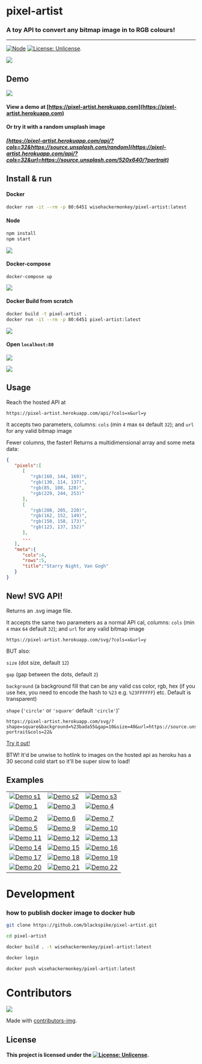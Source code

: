# pixel-artist

### A toy API to convert any bitmap image in to RGB colours!

---

[![Node](https://img.shields.io/badge/Javascript-Enabled-lightgreen.svg)](https://shields.io/) [![License: Unlicense](https://img.shields.io/badge/license-Unlicense-blue.svg)](http://unlicense.org/).

<img src="screenshots/cover_animation.gif" >

## Demo

<img src="screenshots/2021-02-08-22-44-12.png">

#### View a demo at [https://pixel-artist.herokuapp.com](https://pixel-artist.herokuapp.com)

#### Or try it with a random unsplash image

##### [https://pixel-artist.herokuapp.com/api/?cols=32&https://source.unsplash.com/random](https://pixel-artist.herokuapp.com/api/?cols=32&url=https://source.unsplash.com/520x640/?portrait)

## Install & run

#### Docker

```bash
docker run -it --rm -p 80:6451 wisehackermonkey/pixel-artist:latest
```

#### Node

```bash
npm install
npm start
```

<img src="screenshots/2021-02-08-22-54-08.png" >

#### Docker-compose

```
docker-compose up
```

![](screenshots/2021-02-08-22-50-04.png)

#### Docker Build from scratch

```bash
docker build -t pixel-artist .
docker run -it --rm -p 80:6451 pixel-artist:latest
```

<img src="screenshots/2021-02-08-22-52-16.png">

#### Open `localhost:80`

<img src="screenshots/2021-02-08-22-47-58.png" >

![](screenshots/2021-02-08-22-47-58.png)

## Usage

Reach the hosted API at

```
https://pixel-artist.herokuapp.com/api/?cols=x&url=y
```

It accepts two parameters, columns: `cols` (min `4` max `64` default `32`); and `url` for any valid bitmap image

Fewer columns, the faster! Returns a multidimensional array and some meta data:

```json
{
   "pixels":[
      [
         "rgb(160, 144, 169)",
         "rgb(130, 114, 137)",
         "rgb(85, 108, 128)",
         "rgb(229, 244, 253)"
      ],
      [
         "rgb(208, 205, 220)",
         "rgb(162, 152, 149)",
         "rgb(150, 158, 173)",
         "rgb(123, 137, 152)"
      ],
      ...
   ],
   "meta":{
      "cols":4,
      "rows":5,
      "title":"Starry Night, Van Gogh"
   }
}
```

## New! SVG API!

Returns an .svg image file.

It accepts the same two parameters as a normal API cal, columns: `cols` (min `4` max `64` default `32`); and `url` for any valid bitmap image

```
https://pixel-artist.herokuapp.com/svg/?cols=x&url=y
```

BUT also:

`size` (dot size, default `12`)

`gap` (gap between the dots, default `2`)

`background` (a background fill that can be any valid css color, rgb,
hex (if you use hex, you need to encode the hash to `%23` e.g.
`%23FFFFFF`) etc. Default is transparent)

`shape` (`'circle'` or `'square'` default `'circle'`)'

```
https://pixel-artist.herokuapp.com/svg/?shape=square&background=%23bada55&gap=10&size=40&url=https://source.unsplash.com/520x640/?portrait&cols=22&
```

[Try it out!](https://pixel-artist.herokuapp.com/svg/?shape=square&background=%23bada55&gap=10&size=40&url=https://source.unsplash.com/520x640/?portrait&cols=42)

BTW! It'd be unwise to hotlink to images on the hosted api as heroku has a 30 second cold start so it'll be super slow to load!

## Examples

|                                                                                     |                                                                                     |                                                                                     |
| ----------------------------------------------------------------------------------- | ----------------------------------------------------------------------------------- | ----------------------------------------------------------------------------------- |
| [![Demo s1](public/svgs/1.svg)](public/svgs/1.svg)                                  | [![Demo s2](public/svgs/2.svg)](public/svgs/2.svg)                                  | [![Demo s3](public/svgs/3.svg)](public/svgs/3.svg)                                  |
| [![Demo 1](public/screengrabs/thumbs/demo_1.png)](public/screengrabs/demo_1.png)    | [![Demo 3](public/screengrabs/thumbs/demo_3.png)](public/screengrabs/demo_3.png)    | [![Demo 4](public/screengrabs/thumbs/demo_4.png)](public/screengrabs/demo_4.png)    |
|                                                                                     |
| [![Demo 2](public/screengrabs/thumbs/demo_2.png)](public/screengrabs/demo_2.png)    | [![Demo 6](public/screengrabs/thumbs/demo_6.png)](public/screengrabs/demo_6.png)    | [![Demo 7](public/screengrabs/thumbs/demo_7.png)](public/screengrabs/demo_7.png)    |
| [![Demo 5](public/screengrabs/thumbs/demo_5.png)](public/screengrabs/demo_5.png)    | [![Demo 9](public/screengrabs/thumbs/demo_9.png)](public/screengrabs/demo_9.png)    | [![Demo 10](public/screengrabs/thumbs/demo_10.png)](public/screengrabs/demo_10.png) |
| [![Demo 11](public/screengrabs/thumbs/demo_11.png)](public/screengrabs/demo_11.png) | [![Demo 12](public/screengrabs/thumbs/demo_12.png)](public/screengrabs/demo_12.png) | [![Demo 13](public/screengrabs/thumbs/demo_13.png)](public/screengrabs/demo_13.png) |
| [![Demo 14](public/screengrabs/thumbs/demo_14.png)](public/screengrabs/demo_14.png) | [![Demo 15](public/screengrabs/thumbs/demo_15.png)](public/screengrabs/demo_15.png) | [![Demo 16](public/screengrabs/thumbs/demo_16.png)](public/screengrabs/demo_16.png) |
| [![Demo 17](public/screengrabs/thumbs/demo_17.png)](public/screengrabs/demo_17.png) | [![Demo 18](public/screengrabs/thumbs/demo_18.png)](public/screengrabs/demo_18.png) | [![Demo 19](public/screengrabs/thumbs/demo_19.png)](public/screengrabs/demo_19.png) |
| [![Demo 20](public/screengrabs/thumbs/demo_20.png)](public/screengrabs/demo_20.png) | [![Demo 21](public/screengrabs/thumbs/demo_21.png)](public/screengrabs/demo_21.png) | [![Demo 22](public/screengrabs/thumbs/demo_22.png)](public/screengrabs/demo_22.png) |

# Development

### how to publish docker image to docker hub

```bash
git clone https://github.com/blackspike/pixel-artist.git

cd pixel-artist

docker build . -t wisehackermonkey/pixel-artist:latest

docker login

docker push wisehackermonkey/pixel-artist:latest
```

# Contributors

<a href="https://github.com/blackspike/pixel-artist/graphs/contributors">
  <img src="https://contrib.rocks/image?repo=blackspike/pixel-artist" />
</a>

Made with [contributors-img](https://contrib.rocks).

## License

#### This project is licensed under the [![License: Unlicense](https://img.shields.io/badge/license-Unlicense-blue.svg)](http://unlicense.org/).
